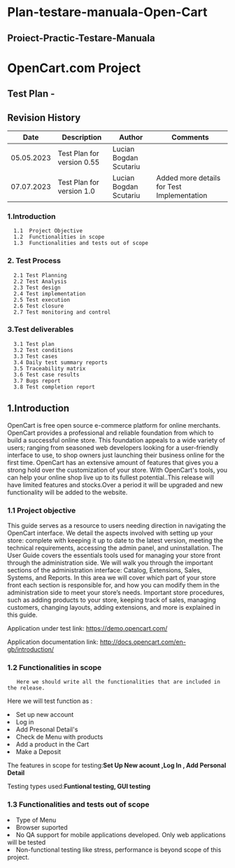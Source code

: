# Plan-testare-manuala-Open-Cart
## Proiect-Practic-Testare-Manuala
# OpenCart.com  Project
  ## Test Plan -
  

## Revision History
| Date  | Description  | Author | Comments | 
|---|---|---|---|
| 05.05.2023 | Test Plan for version 0.55 | Lucian Bogdan Scutariu|   |
| 07.07.2023 | Test Plan for version 1.0 | Lucian Bogdan Scutariu | Added more details for Test Implementation |

  ### 1.Introduction
      1.1  Project Objective
      1.2  Functionalities in scope
      1.3  Functionalities and tests out of scope
  ### 2. Test Process
      2.1 Test Planning
      2.2 Test Analysis
      2.3 Test design
      2.4 Test implementation
      2.5 Test execution
      2.6 Test closure
      2.7 Test monitoring and control
  ### 3.Test deliverables
      3.1 Test plan
      3.2 Test conditions
      3.3 Test cases
      3.4 Daily test summary reports
      3.5 Traceability matrix
      3.6 Test case results
      3.7 Bugs report
      3.8 Test completion report

      
   ## 1.Introduction
OpenCart is free open source e-commerce platform for online merchants. OpenCart provides a professional and reliable foundation from which to build a successful online store. This foundation appeals to a wide variety of users; ranging from seasoned web developers looking for a user-friendly interface to use, to shop owners just launching their business online for the first time. OpenCart has an extensive amount of features that gives you a strong hold over the customization of your store. With OpenCart's tools, you can help your online shop live up to its fullest potential..This release will have limited features and stocks.Over a period it will be upgraded and new functionality will be added to the website.
   ### 1.1 Project objective
  This guide serves as a resource to users needing direction in navigating the OpenCart interface. We detail the aspects involved with setting up your store: complete with keeping it up to date to the latest version, meeting the technical requirements, accessing the admin panel, and uninstallation. The User Guide covers the essentials tools used for managing your store front through the administration side. We will walk you through the important sections of the administration interface: Catalog, Extensions, Sales, Systems, and Reports. In this area we will cover which part of your store front each section is responsible for, and how you can modify them in the administration side to meet your store’s needs. Important store procedures, such as adding products to your store, keeping track of sales, managing customers, changing layouts, adding extensions, and more is explained in this guide.
  
   Application under test link: https://demo.opencart.com/
   
   Application documentation link: http://docs.opencart.com/en-gb/introduction/
   
   ### 1.2  Functionalities in scope
       Here we should write all the functionalities that are included in the release.
   Here we will test function as : 
   <li> Set up new account
   <li> Log in
   <li> Add Presonal Detail's 
   <li> Check de Menu with products
   <li> Add a product in the Cart
   <li> Make a Deposit
     
The features in scope for testing:<strong>Set Up New acount ,Log In , Add Personal Detail</strong>

Testing types used:<strong>Funtional testing, GUI testing</strong>

  ### 1.3 Functionalities and tests out of scope
  <li> Type of Menu
  <li> Browser suported
  <li> No QA support for mobile applications developed. Only web applications will be tested
  <li> Non-functional testing like stress, performance is beyond scope of this project.
   

   

     
  
